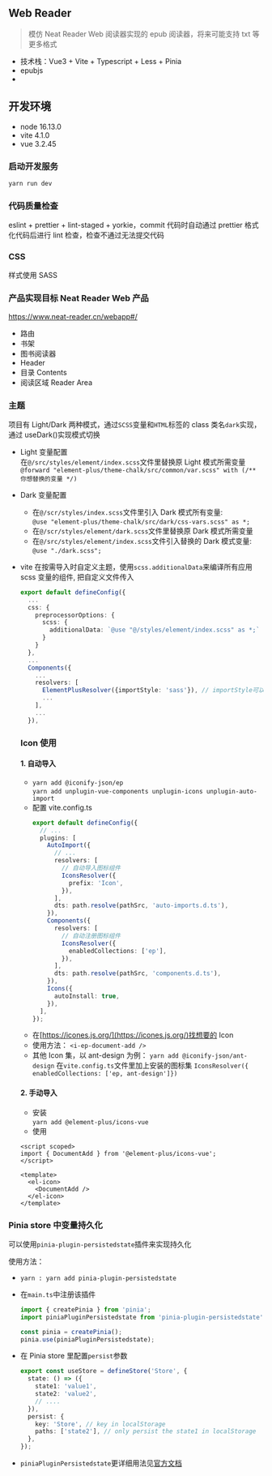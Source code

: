 ## Web Reader

> 模仿 Neat Reader Web 阅读器实现的 epub 阅读器，将来可能支持 txt 等更多格式

- 技术栈：Vue3 + Vite + Typescript + Less + Pinia
- epubjs
-

## 开发环境

- node 16.13.0
- vite 4.1.0
- vue 3.2.45

### 启动开发服务

```bash
yarn run dev
```

### 代码质量检查

eslint + prettier + lint-staged + yorkie，commit 代码时自动通过 prettier 格式化代码后进行 lint 检查，检查不通过无法提交代码

### CSS

样式使用 SASS

### 产品实现目标 Neat Reader Web 产品

https://www.neat-reader.cn/webapp#/

- 路由
- 书架
- 图书阅读器
- Header
- 目录 Contents
- 阅读区域 Reader Area

### 主题

项目有 Light/Dark 两种模式，通过`SCSS`变量和`HTML`标签的 class 类名`dark`实现，通过 useDark()实现模式切换

- Light 变量配置  
  在`@/src/styles/element/index.scss`文件里替换原 Light 模式所需变量  
  `@forward "element-plus/theme-chalk/src/common/var.scss" with (/** 你想替换的变量 */)`

- Dark 变量配置
  - 在`@/scr/styles/index.scss`文件里引入 Dark 模式所有变量:  
    `@use "element-plus/theme-chalk/src/dark/css-vars.scss" as *;`
  - 在`@/scr/styles/element/dark.scss`文件里替换原 Dark 模式所需变量
  - 在`@/src/styles/element/index.scss`文件引入替换的 Dark 模式变量:  
    `@use "./dark.scss";`
- vite 在按需导入时自定义主题，使用`scss.additionalData`来编译所有应用 scss 变量的组件, 把自定义文件传入

  ```Typescript
  export default defineConfig({
    ...
    css: {
      preprocessorOptions: {
        scss: {
          additionalData: `@use "@/styles/element/index.scss" as *;`
        }
      }
    },
    ...
    Components({
      ...
      resolvers: [
        ElementPlusResolver({importStyle: 'sass'}), // importStyle可以配置element-plus的样式引入方式
        ...
      ],
      ...
    }),
  ```

  ### Icon 使用

  #### 1. 自动导入

  - `yarn add @iconify-json/ep`  
    `yarn add unplugin-vue-components unplugin-icons unplugin-auto-import`
  - 配置 vite.config.ts
    ```typescript
    export default defineConfig({
      // ...
      plugins: [
        AutoImport({
          // ...
          resolvers: [
            // 自动导入图标组件
            IconsResolver({
              prefix: 'Icon',
            }),
          ],
          dts: path.resolve(pathSrc, 'auto-imports.d.ts'),
        }),
        Components({
          resolvers: [
            // 自动注册图标组件
            IconsResolver({
              enabledCollections: ['ep'],
            }),
          ],
          dts: path.resolve(pathSrc, 'components.d.ts'),
        }),
        Icons({
          autoInstall: true,
        }),
      ],
    });
    ```
  - 在[https://icones.js.org/](https://icones.js.org/)找想要的 Icon
  - 使用方法： `<i-ep-document-add />`
  - 其他 Icon 集，以 ant-design 为例：
    `yarn add @iconify-json/ant-design`
    在`vite.config.ts`文件里加上安装的图标集
    `IconsResolver({ enabledCollections: ['ep, ant-design']})`

  #### 2. 手动导入

  - 安装  
    `yarn add @element-plus/icons-vue`
  - 使用

  ```vue
  <script scoped>
  import { DocumentAdd } from '@element-plus/icons-vue';
  </script>

  <template>
    <el-icon>
      <DocumentAdd />
    </el-icon>
  </template>
  ```

### Pinia store 中变量持久化

可以使用`pinia-plugin-persistedstate`插件来实现持久化

使用方法：

- `yarn : yarn add pinia-plugin-persistedstate`
- 在`main.ts`中注册该插件

  ```typescript
  import { createPinia } from 'pinia';
  import piniaPluginPersistedstate from 'pinia-plugin-persistedstate';

  const pinia = createPinia();
  pinia.use(piniaPluginPersistedstate);
  ```

- 在 Pinia store 里配置`persist`参数
  ```typescript
  export const useStore = defineStore('Store', {
    state: () => ({
      state1: 'value1',
      state2: 'value2',
      // ....
    }),
    persist: {
      key: 'Store', // key in localStorage
      paths: ['state2'], // only persist the state1 in localStorage
    },
  });
  ```
- `piniaPluginPersistedstate`更详细用法见[官方文档](https://prazdevs.github.io/pinia-plugin-persistedstate/guide/)
